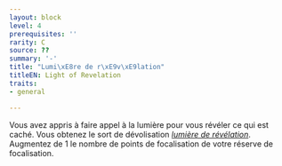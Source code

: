 ```yaml
---
layout: block
level: 4
prerequisites: ''
rarity: C
source: ??
summary: '-'
title: "Lumi\xE8re de r\xE9v\xE9lation"
titleEN: Light of Revelation
traits:
- general

---
```


<p><span id="ctl00_MainContent_DetailedOutput">Vous avez appris à faire appel à la lumière pour vous révéler ce qui est caché. Vous obtenez le sort de dévolisation <a href="https://2e.aonprd.com/Spells.aspx?ID=557"><em>lumière de révélation</em></a>. Augmentez de 1 le nombre de points de focalisation de votre réserve de focalisation.&nbsp;</span></p>